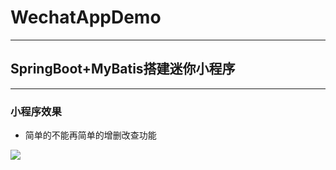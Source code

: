 # WechatAppDemo
---
## SpringBoot+MyBatis搭建迷你小程序
---
### 小程序效果
- 简单的不能再简单的增删改查功能

![](https://i.loli.net/2018/11/14/5bebe43af215c.png)

